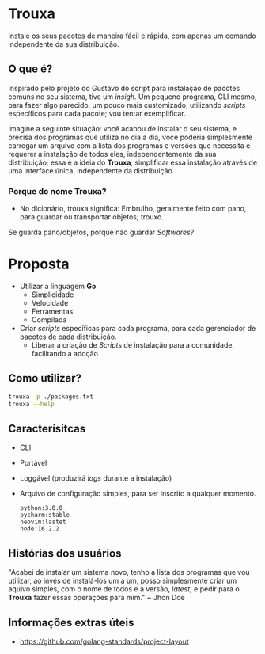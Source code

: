 # Trouxa

Instale os seus pacotes de maneira fácil e rápida, com apenas um comando independente da sua distribuição.

## O que é?

Inspirado pelo projeto do Gustavo do script para instalação de pacotes comuns no seu sistema, tive um *insigh*. Um pequeno programa, CLI mesmo, para fazer algo parecido, um pouco mais customizado, utilizando *scripts* específicos para cada pacote; vou tentar exemplificar.

Imagine a seguinte situação: você acabou de instalar o seu sistema, e precisa dos programas que utiliza no dia a dia, você poderia simplesmente carregar um arquivo com a lista dos programas e versões que necessita e requerer a instalação de todos eles, independentemente da sua distribuição; essa é a ideia do **Trouxa**, simplificar essa instalação através de uma interface única, independente da distribuição.

### Porque do nome Trouxa?

- No dicionário, trouxa significa: Embrulho, geralmente feito com pano, para guardar ou transportar objetos; trouxo.

Se guarda pano/objetos, porque não guardar *Softwares?*

# Proposta

- Utilizar a linguagem **Go**
  - Simplicidade
  - Velocidade
  - Ferramentas
  - Compilada
- Criar *scripts* específicas para cada programa, para cada gerenciador de pacotes de cada distribuição.
  - Liberar a criação de *Scripts* de instalação para a comunidade, facilitando a adoção

## Como utilizar?
```sh
trouxa -p ./packages.txt
trouxa --help
```

## Caracterísitcas

- CLI
- Portável
- Loggável (produzirá *logs* durante a instalação)
- Arquivo de configuração simples, para ser inscrito a qualquer momento.

    ```
    python:3.0.0
    pycharm:stable
    neovim:lastet
    node:16.2.2
    ```
  
## Histórias dos usuários

"Acabei de instalar um sistema novo, tenho a lista dos programas que vou utilizar, ao invés de instalá-los um a um, posso simplesmente criar um aquivo simples, com o nome de todos e a versão, *latest*, e pedir para o **Trouxa** fazer essas operações para mim." ~ Jhon Doe
  
## Informações extras úteis
- https://github.com/golang-standards/project-layout
